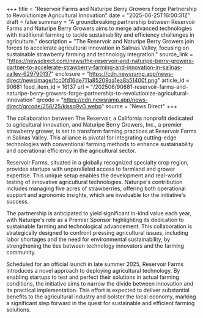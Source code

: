 +++
title = "Reservoir Farms and Naturipe Berry Growers Forge Partnership to Revolutionize Agricultural Innovation"
date = "2025-06-25T16:00:31Z"
draft = false
summary = "A groundbreaking partnership between Reservoir Farms and Naturipe Berry Growers aims to merge advanced technologies with traditional farming to tackle sustainability and efficiency challenges in agriculture."
description = "The Reservoir and Naturipe Berry Growers join forces to accelerate agricultural innovation in Salinas Valley, focusing on sustainable strawberry farming and technology integration."
source_link = "https://newsdirect.com/news/the-reservoir-and-naturipe-berry-growers-partner-to-accelerate-strawberry-farming-and-innovation-in-salinas-valley-629790137"
enclosure = "https://cdn.newsramp.app/news-direct/newsimage/fcc0fd16de711a85209aa1ea8a51400f.png"
article_id = 90681
feed_item_id = 16137
url = "/202506/90681-reservoir-farms-and-naturipe-berry-growers-forge-partnership-to-revolutionize-agricultural-innovation"
qrcode = "https://cdn.newsramp.app/news-direct/qrcode/256/25/kissq9vG.webp"
source = "News Direct"
+++

<p>The collaboration between The Reservoir, a California nonprofit dedicated to agricultural innovation, and Naturipe Berry Growers, Inc., a premier strawberry grower, is set to transform farming practices at Reservoir Farms in Salinas Valley. This alliance is pivotal for integrating cutting-edge technologies with conventional farming methods to enhance sustainability and operational efficiency in the agricultural sector.</p><p>Reservoir Farms, situated in a globally recognized specialty crop region, provides startups with unparalleled access to farmland and grower expertise. This unique setup enables the development and real-world testing of innovative agricultural technologies. Naturipe's contribution includes managing five acres of strawberries, offering both operational support and agronomic insights, which are invaluable for the initiative's success.</p><p>The partnership is anticipated to yield significant in-kind value each year, with Naturipe's role as a Premier Sponsor highlighting its dedication to sustainable farming and technological advancement. This collaboration is strategically designed to confront pressing agricultural issues, including labor shortages and the need for environmental sustainability, by strengthening the ties between technology innovators and the farming community.</p><p>Scheduled for an official launch in late summer 2025, Reservoir Farms introduces a novel approach to deploying agricultural technology. By enabling startups to test and perfect their solutions in actual farming conditions, the initiative aims to narrow the divide between innovation and its practical implementation. This effort is expected to deliver substantial benefits to the agricultural industry and bolster the local economy, marking a significant step forward in the quest for sustainable and efficient farming solutions.</p>